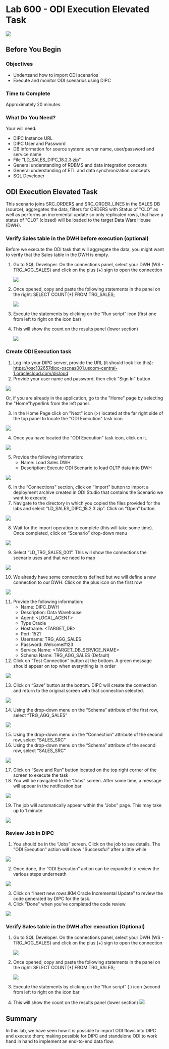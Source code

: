 
# Lab 600 - ODI Execution Elevated Task 
![](images/600/image600_0.png)

## Before You Begin

### Objectives
-   Undertsand how to import ODI scenarios
-   Execute and monitor ODI scenarios using DIPC

### Time to Complete 
Approximately 20 minutes.

### What Do You Need?
Your will need:
- DIPC Instance URL
- DIPC User and Password
- DB information for source system: server name, user/password and service name
- File "LD_SALES_DIPC_18.2.3.zip"
- General understanding of RDBMS and data integration concepts
- General understanding of ETL and data synchronization concepts
- SQL Developer

## ODI Execution Elevated Task
This scenario joins SRC_ORDERS and SRC_ORDER_LINES in the SALES DB (source), aggregates the data, filters for ORDERS with Status of "CLO" as well as performs an incremental update so only replicated rows, that have a status of "CLO" (closed) will be loaded to the target Data Ware House (DWH).

### Verify Sales table in the DWH before execution (optional)
Before we execute the ODI task that will aggregate the data, you might want to verify that the Sales table in the DWH is empty.
1.	Go to SQL Developer. On the connections panel, select your DWH (WS - TRG_AGG_SALES) and click on the plus (+) sign to open the connection

	![](images/600/image600_1.png)

2.	Once opened, copy and paste the following statements in the panel on the right:
SELECT COUNT(*) FROM TRG_SALES;

	![](images/600/image600_2.png)

3.	Execute the statements by clicking on the “Run script” icon (first one from left to right on the icon bar)
4.	This will show the count on the results panel (lower section)
 
	![](images/600/image600_3.png)


### Create ODI Execution task
1.	Log into your DIPC server, provide the URL (it should look like this): 
https://osc132657dipc-oscnas001.uscom-central-1.oraclecloud.com/dicloud
2.	Provide your user name and password, then click "Sign In" button

![](images/300/image300_2.png)

Or, if you are already in the application, go to the "Home" page by selecting the "Home"hyperlink from the left panel. 
 

3.	In the Home Page click on "Next" icon (>) located at the far right side of the top panel to locate the "ODI Execution" task icon

![](images/500/image500_3.png) 

4.	Once you have located the “ODI Execution” task icon, click on it.  

![](images/600/image600_4.png)

5.	Provide the following information:
	- Name:  Load Sales DWH
	- Description: Execute ODI Scenario to load OLTP data into DWH

![](images/600/image600_5.png)

6.	In the “Connections” section, click on “Import" button to import a deployment archive created in ODI Studio that contains the Scenario we want to execute.
7.	Navigate to the directory in which you copied the files provided for the labs and select “LD_SALES_DIPC_18.2.3.zip”. Click on “Open” button.

![](images/600/image600_6.png)

8.	Wait for the import operation to complete (this will take some time). Once completed, click on “Scenario” drop-down menu

![](images/600/image600_7.png)
 
9.	Select “LD_TRG_SALES_001”. This will show the connections the scenario uses and that we need to map

![](images/600/image600_8.png)

10.	We already have some connections defined but we will define a new connection to our DWH. Click on the plus icon on the first row

![](images/600/image600_9.png)

11.	Provide the following information:
	- Name: DIPC_DWH
	- Description: Data Warehouse
	- Agent: <LOCAL_AGENT>
	- Type Oracle
	- Hostname: <TARGET_DB>
	- Port: 1521
	- Username: TRG_AGG_SALES
	- Password: Welcome#123
	- Service Name: <TARGET_DB_SERVICE_NAME>
	- Schema Name: TRG_AGG_SALES (Default)
12.	Click on “Test Connection” button at the bottom. A green message should appear on top when everything is in order 

![](images/600/image600_10.png)

13.	Click on “Save” button at the bottom. DIPC will create the connection and return to the original screen with that connection selected.

![](images/600/image600_11.png)

14.	Using the drop-down menu on the “Schema” attribute of the first row, select “TRG_AGG_SALES”

![](images/600/image600_12.png)

15.	Using the drop-down menu on the “Connection” attribute of the second row, select “SALES_SRC”
16.	Using the drop-down menu on the “Schema” attribute of the second row, select “SALES_SRC”

![](images/600/image600_13.png)

17.	Click on “Save and Run” button located on the top right corner of the screen to execute the task
18.	You will be navigated to the “Jobs” screen. After some time, a message will appear in the notification bar

![](images/600/image600_14.png)

19.	The job will automatically appear within the "Jobs" page. This may take up to 1 minute

![](images/600/image600_15.png)


### Review Job in DIPC
1.	You should be in the “Jobs” screen. Click on the job to see details. The "ODI Execution" action will show "Successful" after a little while

![](images/600/image600_16.png)

2.	Once done, the “ODI Execution” action can be expanded to review the various steps underneath

![](images/600/image600_17.png)

3.	Click on “Insert new rows:IKM Oracle Incremental Update” to review the code generated by DIPC for the task. 
4.	Click "Done" when you’ve completed the code review

![](images/600/image600_18.png)


### Verify Sales table in the DWH after execution (Optional)
1.	Go to SQL Developer. On the connections panel, select your DWH (WS - TRG_AGG_SALES) and click on the plus (+) sign to open the connection

	![](images/600/image600_1.png)
 
2.	Once opened, copy and paste the following statements in the panel on the right:
SELECT COUNT(*) FROM TRG_SALES;

	![](images/600/image600_2.png)

3.	Execute the statements by clicking on the “Run script” ( ) icon (second from left to right on the icon bar
4.	This will show the count on the results panel (lower section)
	![](images/600/image600_19.png)
 

## Summary
In this lab, we have seen how it is possible to import ODI flows into DIPC and execute them; making possible for DIPC and standalone ODI to work hand in hand to implement an end-to-end data flow.
